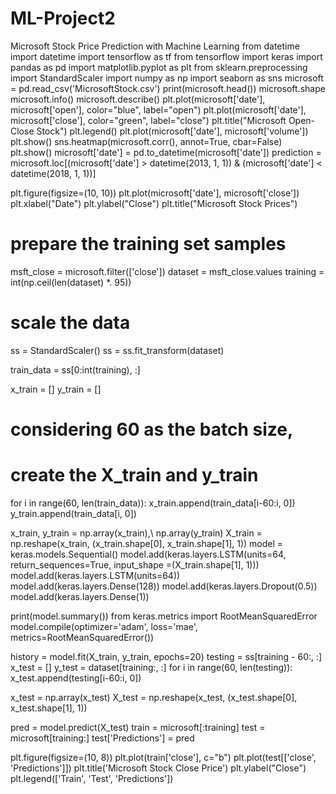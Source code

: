 # ML-Project2
Microsoft Stock Price Prediction with Machine Learning
from datetime import datetime 
import tensorflow as tf 
from tensorflow import keras 
import pandas as pd 
import matplotlib.pyplot as plt 
from sklearn.preprocessing import StandardScaler 
import numpy as np 
import seaborn as sns 
microsoft = pd.read_csv('MicrosoftStock.csv') 
print(microsoft.head()) 
microsoft.shape
microsoft.info()
microsoft.describe()
plt.plot(microsoft['date'], 
		microsoft['open'], 
		color="blue", 
		label="open") 
plt.plot(microsoft['date'], 
		microsoft['close'], 
		color="green", 
		label="close") 
plt.title("Microsoft Open-Close Stock") 
plt.legend() 
plt.plot(microsoft['date'], 
		microsoft['volume']) 
plt.show()
sns.heatmap(microsoft.corr(), 
			annot=True, 
			cbar=False) 
plt.show() 
microsoft['date'] = pd.to_datetime(microsoft['date']) 
prediction = microsoft.loc[(microsoft['date'] 
							> datetime(2013, 1, 1)) 
							& (microsoft['date'] 
							< datetime(2018, 1, 1))] 

plt.figure(figsize=(10, 10)) 
plt.plot(microsoft['date'], microsoft['close']) 
plt.xlabel("Date") 
plt.ylabel("Close") 
plt.title("Microsoft Stock Prices") 
# prepare the training set samples 
msft_close = microsoft.filter(['close']) 
dataset = msft_close.values 
training = int(np.ceil(len(dataset) *. 95)) 

# scale the data 
ss = StandardScaler() 
ss = ss.fit_transform(dataset) 

train_data = ss[0:int(training), :] 

x_train = [] 
y_train = [] 

# considering 60 as the batch size, 
# create the X_train and y_train 
for i in range(60, len(train_data)): 
	x_train.append(train_data[i-60:i, 0]) 
	y_train.append(train_data[i, 0]) 

x_train, y_train = np.array(x_train),\ 
				np.array(y_train) 
X_train = np.reshape(x_train, 
					(x_train.shape[0], 
					x_train.shape[1], 1)) 
model = keras.models.Sequential() 
model.add(keras.layers.LSTM(units=64, 
							return_sequences=True, 
							input_shape 
							=(X_train.shape[1], 1))) 
model.add(keras.layers.LSTM(units=64)) 
model.add(keras.layers.Dense(128)) 
model.add(keras.layers.Dropout(0.5)) 
model.add(keras.layers.Dense(1)) 

print(model.summary()) 
from keras.metrics import RootMeanSquaredError 
model.compile(optimizer='adam', 
			loss='mae', 
			metrics=RootMeanSquaredError()) 

history = model.fit(X_train, y_train, 
					epochs=20) 
testing = ss[training - 60:, :] 
x_test = [] 
y_test = dataset[training:, :] 
for i in range(60, len(testing)): 
	x_test.append(testing[i-60:i, 0]) 

x_test = np.array(x_test) 
X_test = np.reshape(x_test, 
					(x_test.shape[0], 
					x_test.shape[1], 1)) 

pred = model.predict(X_test) 
train = microsoft[:training] 
test = microsoft[training:] 
test['Predictions'] = pred 

plt.figure(figsize=(10, 8)) 
plt.plot(train['close'], c="b") 
plt.plot(test[['close', 'Predictions']]) 
plt.title('Microsoft Stock Close Price') 
plt.ylabel("Close") 
plt.legend(['Train', 'Test', 'Predictions']) 



